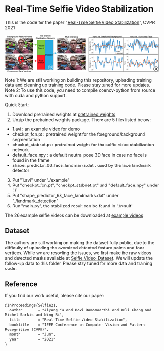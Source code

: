 # Real-Time Selfie Video Stabilization

This is the code for the paper "[Real-Time Selfie Video Stabilization](https://cseweb.ucsd.edu//~ravir/jiyangcvpr21.pdf "Real-Time Selfie Video Stabilization")", CVPR 2021

![](./Figs/teaser.png)

Note 1: We are still working on building this repository, uploading training data and cleaning up training code. Please stay tuned for more updates.
Note 2: To use this code, you need to compile opencv-python from source with cuda and python support. 

Quick Start:

1. Download pretrained weights at [pretrained weights](https://drive.google.com/file/d/1h8Dv861koK4f-kpf01kao61kOgaFaOTZ/view?usp=sharing "pretrained weights")
2. Unzip the pretrained weights package. There are 5 files listed below:
 - 1.avi : an example video for demo
 - checkpt_fcn.pt : pretrained weight for the foreground/background segmentation
 - checkpt_stabnet.pt : pretrained weight for the selfie video stabilization network
 - default_face.npy : a default neutral pose 3D face in case no face is found in the frame
 - shape_predictor_68_face_landmarks.dat : used by the face landmark detector
3. Put "1.avi" under './example'
4. Put "checkpt_fcn.pt", "checkpt_stabnet.pt" and "default_face.npy" under './'
5. Put "shape_predictor_68_face_landmarks.dat" under "./landmark_detection"
6. Run "main.py", the stabilized result can be found in './result'

The 26 example selfie videos can be downloaded at [example videos](https://drive.google.com/file/d/1Vft8LML8ZpO0fKjG-cU6-ruTHOjOw0zw/view?usp=sharing "example videos")

## Dataset 
The authors are still working on making the dataset fully public, due to the difficulty of uploading the oversized detected feature points and face vertices. While we are resovling the issues, we first make the raw videos and detected masks available at [Selfie_Video_Dataset](https://mega.nz/folder/ftVmSTQS#iWV1Kunz0FGLA4b51A7Q0g). We will update the follow-up data to this folder. Please stay tuned for more data and training code.

## Reference 
If you find our work useful, please cite our paper:
````
@InProceedings{Selfie21,
  author       = "Jiyang Yu and Ravi Ramamoorthi and Keli Cheng and Michel Sarkis and Ning Bi",
  title        = "Real-Time Selfie Video Stabilization",
  booktitle    = "IEEE Conference on Computer Vision and Pattern Recognition (CVPR)",
  month        = "Jun",
  year         = "2021"
}
````
